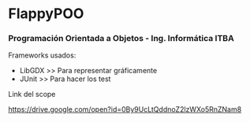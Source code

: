 # FlappyPOO
### Programación Orientada a Objetos - Ing. Informática ITBA

Frameworks usados:
 * LibGDX  >>  Para representar gráficamente
 * JUnit  >>  Para hacer los test

Link del scope

https://drive.google.com/open?id=0By9UcLtQddnoZ2lzWXo5RnZNam8